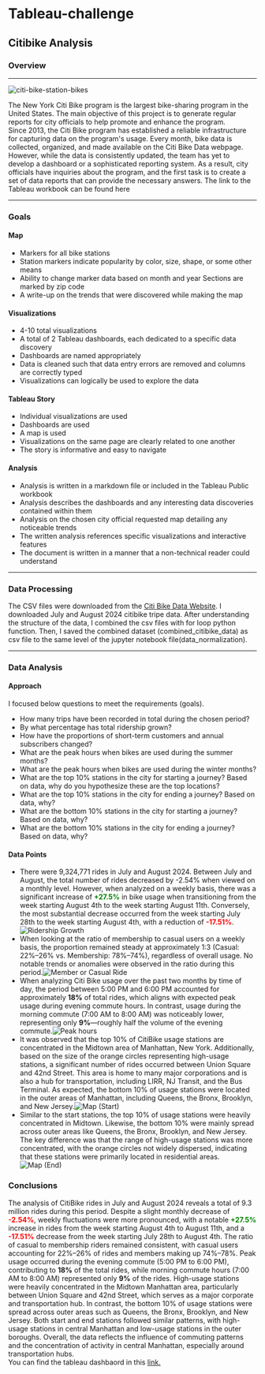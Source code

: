 # Tableau-challenge

<h2>Citibike Analysis</h2>

<h3>Overview</h3>
<hr/>
<img src="./images/citi-bike-station-bikes.jpg" alt="citi-bike-station-bikes"/>
<p> The New York Citi Bike program is the largest bike-sharing program in the United States. The main objective of this project is to generate regular reports for city officials to help promote and enhance the program.
<br/>
Since 2013, the Citi Bike program has established a reliable infrastructure for capturing data on the program's usage. Every month, bike data is collected, organized, and made available on the Citi Bike Data webpage. 
<br/>
However, while the data is consistently updated, the team has yet to develop a dashboard or a sophisticated reporting system. As a result, city officials have inquiries about the program, and the first task is to create a set of data reports that can provide the necessary answers. The link to the Tableau workbook can be found here</p>

<hr/>

<h3>Goals</h3>

<h4>Map</h4>
<ul>
<li>Markers for all bike stations</li>
<li>Station markers indicate popularity by color, size, shape, or some other means</li>
<li>Ability to change marker data based on month and year
Sections are marked by zip code</li>
<li>A write-up on the trends that were discovered while making the map</li>
</ul>
<h4>Visualizations</h4>
<ul>
<li>4-10 total visualizations</li>
<li>A total of 2 Tableau dashboards, each dedicated to a specific data discovery</li>
<li>Dashboards are named appropriately</li>
<li>Data is cleaned such that data entry errors are removed and columns are correctly typed</li>
<li>Visualizations can logically be used to explore the data 
</ul>
<h4>Tableau Story</h4>
<ul>
<li>Individual visualizations are used</li>
<li>Dashboards are used</li>
<li>A map is used</li>
<li>Visualizations on the same page are clearly related to one another</li>
<li>The story is informative and easy to navigate</li>
</ul>
<h4>Analysis</h4>
<ul>
<li>Analysis is written in a markdown file or included in the Tableau Public workbook</li>
<li>Analysis describes the dashboards and any interesting data discoveries contained within them</li>
<li>Analysis on the chosen city official requested map detailing any noticeable trends</li>
<li>The written analysis references specific visualizations and interactive features</li>
<li>The document is written in a manner that a non-technical reader could understand</li>
</ul>

<hr/>

<h3>Data Processing</h3>
<p>The CSV files were downloaded from the <a href="https://s3.amazonaws.com/tripdata/index.html">Citi Bike Data Website</a>. I downloaded July and August 2024 citibike tripe data. After understanding the structure of the data, I combined the csv files with for loop python function. Then, I saved the combined dataset (combined_citibike_data) as csv file to the same level of the jupyter notebook file(data_normalization).

<hr/>

<h3>Data Analysis</h3>

<h4>Approach</h4>

I focused below questions to meet the requirements (goals).

<ul>
<li>How many trips have been recorded in total during the chosen period?</li>
<li>By what percentage has total ridership grown?</li>
<li>How have the proportions of short-term customers and annual subscribers changed?</li>
<li>What are the peak hours when bikes are used during the summer months?</li>
<li>What are the peak hours when bikes are used during the winter months?</li>
<li>What are the top 10% stations in the city for starting a journey? Based on data, why do you hypothesize these are the top locations?</li>
<li>What are the top 10% stations in the city for ending a journey? Based on data, why?</li>
<li>What are the bottom 10% stations in the city for starting a journey? Based on data, why?</li>
<li>What are the bottom 10% stations in the city for ending a journey? Based on data, why?</li>
</ul>

<h4>Data Points</h4>

<ul>
<li>There were 9,324,771 rides in July and August 2024. Between July and August, the total number of rides decreased by -2.54% when viewed on a monthly level. However, when analyzed on a weekly basis, there was a significant increase of <b style="color: green;">+27.5%</b> in bike usage when transitioning from the week starting August 4th to the week starting August 11th. Conversely, the most substantial decrease occurred from the week starting July 28th to the week starting August 4th, with a reduction of <b style="color: red;">-17.51%</b>. <img src="./images/Ridership Growth.png" alt="Ridership Growth"/></li>
<li>When looking at the ratio of membership to casual users on a weekly basis, the proportion remained steady at approximately 1:3 (Casual: 22%–26% vs. Membership: 78%–74%), regardless of overall usage. No notable trends or anomalies were observed in the ratio during this period.<img src="./images/Member or Casual Ride.png" alt="Member or Casual Ride"/></li>
<li>When analyzing Citi Bike usage over the past two months by time of day, the period between 5:00 PM and 6:00 PM accounted for approximately <b>18%</b> of total rides, which aligns with expected peak usage during evening commute hours. In contrast, usage during the morning commute (7:00 AM to 8:00 AM) was noticeably lower, representing only <b>9%</b>—roughly half the volume of the evening commute.<img src="./images/Peak hours.png" alt="Peak hours"/></li>
<li>It was observed that the top 10% of CitiBike usage stations are concentrated in the Midtown area of Manhattan, New York. Additionally, based on the size of the orange circles representing high-usage stations, a significant number of rides occurred between Union Square and 42nd Street. This area is home to many major corporations and is also a hub for transportation, including LIRR, NJ Transit, and the Bus Terminal. As expected, the bottom 10% of usage stations were located in the outer areas of Manhattan, including Queens, the Bronx, Brooklyn, and New Jersey.<img src="./images/Map (Start).png" alt="Map (Start)"/></li>
<li>Similar to the start stations, the top 10% of usage stations were heavily concentrated in Midtown. Likewise, the bottom 10% were mainly spread across outer areas like Queens, the Bronx, Brooklyn, and New Jersey. The key difference was that the range of high-usage stations was more concentrated, with the orange circles not widely dispersed, indicating that these stations were primarily located in residential areas.<img src="./images/Map (End).png" alt="Map (End)"/></li>
</ul>

<h3>Conclusions</h3>

<p>
The analysis of CitiBike rides in July and August 2024 reveals a total of 9.3 million rides during this period. Despite a slight monthly decrease of <b style="color: red;">-2.54%</b>, weekly fluctuations were more pronounced, with a notable <b style="color: green;">+27.5%</b> increase in rides from the week starting August 4th to August 11th, and a <b style="color: red;">-17.51%</b> decrease from the week starting July 28th to August 4th. The ratio of casual to membership riders remained consistent, with casual users accounting for 22%–26% of rides and members making up 74%–78%. Peak usage occurred during the evening commute (5:00 PM to 6:00 PM), contributing to <b>18%</b> of the total rides, while morning commute hours (7:00 AM to 8:00 AM) represented only <b>9%</b> of the rides. High-usage stations were heavily concentrated in the Midtown Manhattan area, particularly between Union Square and 42nd Street, which serves as a major corporate and transportation hub. In contrast, the bottom 10% of usage stations were spread across outer areas such as Queens, the Bronx, Brooklyn, and New Jersey. Both start and end stations followed similar patterns, with high-usage stations in central Manhattan and low-usage stations in the outer boroughs. Overall, the data reflects the influence of commuting patterns and the concentration of activity in central Manhattan, especially around transportation hubs.
<br/>
You can find the tableau dashbaord in this <a href="https://public.tableau.com/app/profile/sunjae.youm/viz/Tableau-Challenge_17259428787410/Dashboard?publish=yes">link.</a>
</p>